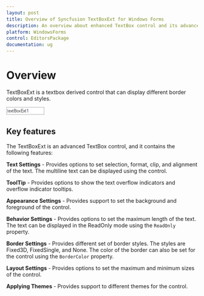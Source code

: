 ```yaml
---
layout: post
title: Overview of Syncfusion TextBoxExt for Windows Forms
description: An overview about enhanced TextBox control and its advanced features like Appearance, Border, themes and overflow indicators
platform: WindowsForms
control: EditorsPackage
documentation: ug
---
```


# Overview

TextBoxExt is a textbox derived control that can display different border colors and styles.

![Overview of Syncfusion TextBoxExt](TextBoxExt_images/TextBoxExt_img1.png)

## Key features

The TextBoxExt is an advanced TextBox control, and it contains the following features:

**Text Settings** - Provides options to set selection, format, clip, and alignment of the text. The multiline text can be displayed using the control.

**ToolTip** - Provides options to show the text overflow indicators and overflow indicator tooltips.

**Appearance Settings** - Provides support to set the background and foreground of the control.

**Behavior Settings** - Provides options to set the maximum length of the text. The text can be displayed in the ReadOnly mode using the `ReadOnly` property.

**Border Settings** - Provides different set of border styles. The styles are Fixed3D, FixedSingle, and None. The color of the border can also be set for the control using the `BorderColor` property.

**Layout Settings** - Provides options to set the maximum and minimum sizes of the control.

**Applying Themes** - Provides support to different themes for the control.
